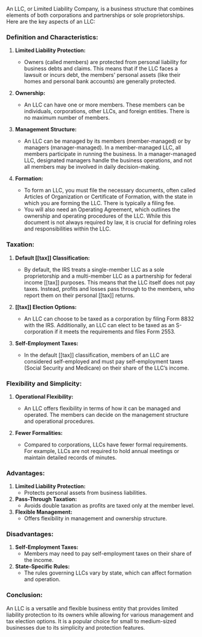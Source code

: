 An LLC, or Limited Liability Company, is a business structure that combines elements of both corporations and partnerships or sole proprietorships. Here are the key aspects of an LLC:

### Definition and Characteristics:
1. **Limited Liability Protection:**
   - Owners (called members) are protected from personal liability for business debts and claims. This means that if the LLC faces a lawsuit or incurs debt, the members' personal assets (like their homes and personal bank accounts) are generally protected.

2. **Ownership:**
   - An LLC can have one or more members. These members can be individuals, corporations, other LLCs, and foreign entities. There is no maximum number of members.

3. **Management Structure:**
   - An LLC can be managed by its members (member-managed) or by managers (manager-managed). In a member-managed LLC, all members participate in running the business. In a manager-managed LLC, designated managers handle the business operations, and not all members may be involved in daily decision-making.

4. **Formation:**
   - To form an LLC, you must file the necessary documents, often called Articles of Organization or Certificate of Formation, with the state in which you are forming the LLC. There is typically a filing fee.
   - You will also need an Operating Agreement, which outlines the ownership and operating procedures of the LLC. While this document is not always required by law, it is crucial for defining roles and responsibilities within the LLC.

### Taxation:
1. **Default [[tax]] Classification:**
   - By default, the IRS treats a single-member LLC as a sole proprietorship and a multi-member LLC as a partnership for federal income [[tax]] purposes. This means that the LLC itself does not pay taxes. Instead, profits and losses pass through to the members, who report them on their personal [[tax]] returns.

2. **[[tax]] Election Options:**
   - An LLC can choose to be taxed as a corporation by filing Form 8832 with the IRS. Additionally, an LLC can elect to be taxed as an S-corporation if it meets the requirements and files Form 2553.

3. **Self-Employment Taxes:**
   - In the default [[tax]] classification, members of an LLC are considered self-employed and must pay self-employment taxes (Social Security and Medicare) on their share of the LLC’s income.

### Flexibility and Simplicity:
1. **Operational Flexibility:**
   - An LLC offers flexibility in terms of how it can be managed and operated. The members can decide on the management structure and operational procedures.

2. **Fewer Formalities:**
   - Compared to corporations, LLCs have fewer formal requirements. For example, LLCs are not required to hold annual meetings or maintain detailed records of minutes.

### Advantages:
1. **Limited Liability Protection:**
   - Protects personal assets from business liabilities.
2. **Pass-Through Taxation:**
   - Avoids double taxation as profits are taxed only at the member level.
3. **Flexible Management:**
   - Offers flexibility in management and ownership structure.

### Disadvantages:
1. **Self-Employment Taxes:**
   - Members may need to pay self-employment taxes on their share of the income.
2. **State-Specific Rules:**
   - The rules governing LLCs vary by state, which can affect formation and operation.

### Conclusion:
An LLC is a versatile and flexible business entity that provides limited liability protection to its owners while allowing for various management and tax election options. It is a popular choice for small to medium-sized businesses due to its simplicity and protection features.


